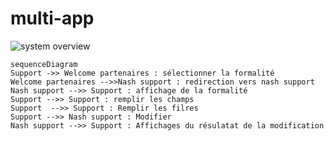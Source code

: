# multi-app

![system overview](http://www.plantuml.com/plantuml/proxy?cache=no&src=https://raw.githubusercontent.com/KobeB87/multi-app/master/doc.iuml)


```mermaid
sequenceDiagram
Support ->> Welcome partenaires : sélectionner la formalité
Welcome partenaires -->>Nash support : redirection vers nash support
Nash support -->> Support : affichage de la formalité
Support -->> Support : remplir les champs
Support  -->> Support : Remplir les filres
Support -->> Nash support : Modifier
Nash support -->> Support : Affichages du résulatat de la modification
```

